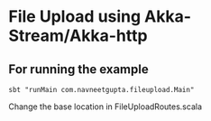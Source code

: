 # File Upload using Akka-Stream/Akka-http

## For running the example
  ```sbt "runMain com.navneetgupta.fileupload.Main"```

Change the base location in FileUploadRoutes.scala
